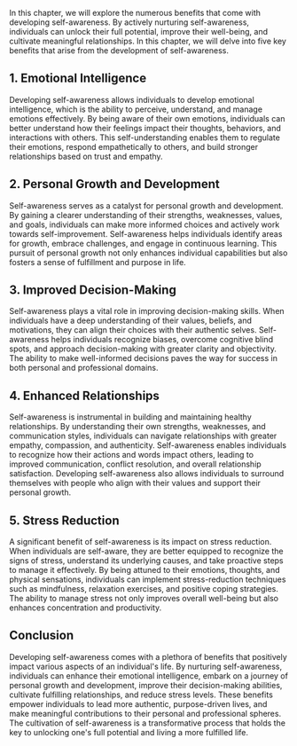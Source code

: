 
In this chapter, we will explore the numerous benefits that come with developing self-awareness. By actively nurturing self-awareness, individuals can unlock their full potential, improve their well-being, and cultivate meaningful relationships. In this chapter, we will delve into five key benefits that arise from the development of self-awareness.

**1. Emotional Intelligence**
-----------------------------

Developing self-awareness allows individuals to develop emotional intelligence, which is the ability to perceive, understand, and manage emotions effectively. By being aware of their own emotions, individuals can better understand how their feelings impact their thoughts, behaviors, and interactions with others. This self-understanding enables them to regulate their emotions, respond empathetically to others, and build stronger relationships based on trust and empathy.

**2. Personal Growth and Development**
--------------------------------------

Self-awareness serves as a catalyst for personal growth and development. By gaining a clearer understanding of their strengths, weaknesses, values, and goals, individuals can make more informed choices and actively work towards self-improvement. Self-awareness helps individuals identify areas for growth, embrace challenges, and engage in continuous learning. This pursuit of personal growth not only enhances individual capabilities but also fosters a sense of fulfillment and purpose in life.

**3. Improved Decision-Making**
-------------------------------

Self-awareness plays a vital role in improving decision-making skills. When individuals have a deep understanding of their values, beliefs, and motivations, they can align their choices with their authentic selves. Self-awareness helps individuals recognize biases, overcome cognitive blind spots, and approach decision-making with greater clarity and objectivity. The ability to make well-informed decisions paves the way for success in both personal and professional domains.

**4. Enhanced Relationships**
-----------------------------

Self-awareness is instrumental in building and maintaining healthy relationships. By understanding their own strengths, weaknesses, and communication styles, individuals can navigate relationships with greater empathy, compassion, and authenticity. Self-awareness enables individuals to recognize how their actions and words impact others, leading to improved communication, conflict resolution, and overall relationship satisfaction. Developing self-awareness also allows individuals to surround themselves with people who align with their values and support their personal growth.

**5. Stress Reduction**
-----------------------

A significant benefit of self-awareness is its impact on stress reduction. When individuals are self-aware, they are better equipped to recognize the signs of stress, understand its underlying causes, and take proactive steps to manage it effectively. By being attuned to their emotions, thoughts, and physical sensations, individuals can implement stress-reduction techniques such as mindfulness, relaxation exercises, and positive coping strategies. The ability to manage stress not only improves overall well-being but also enhances concentration and productivity.

Conclusion
----------

Developing self-awareness comes with a plethora of benefits that positively impact various aspects of an individual's life. By nurturing self-awareness, individuals can enhance their emotional intelligence, embark on a journey of personal growth and development, improve their decision-making abilities, cultivate fulfilling relationships, and reduce stress levels. These benefits empower individuals to lead more authentic, purpose-driven lives, and make meaningful contributions to their personal and professional spheres. The cultivation of self-awareness is a transformative process that holds the key to unlocking one's full potential and living a more fulfilled life.

